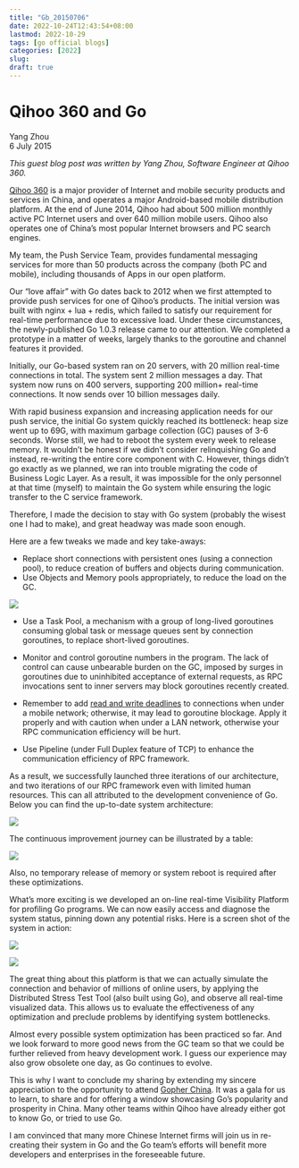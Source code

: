 ```yaml
---
title: "Gb_20150706"
date: 2022-10-24T12:43:54+08:00
lastmod: 2022-10-29
tags: [go official blogs]
categories: [2022]
slug:
draft: true
---
```

# Qihoo 360 and Go

Yang Zhou  
6 July 2015

_This guest blog post was written by Yang Zhou, Software Engineer at Qihoo 360._

[Qihoo 360](http://www.360safe.com/) is a major provider of Internet and mobile security products and services in China, and operates a major Android-based mobile distribution platform. At the end of June 2014, Qihoo had about 500 million monthly active PC Internet users and over 640 million mobile users. Qihoo also operates one of China’s most popular Internet browsers and PC search engines.

My team, the Push Service Team, provides fundamental messaging services for more than 50 products across the company (both PC and mobile), including thousands of Apps in our open platform.

Our “love affair” with Go dates back to 2012 when we first attempted to provide push services for one of Qihoo’s products. The initial version was built with nginx + lua + redis, which failed to satisfy our requirement for real-time performance due to excessive load. Under these circumstances, the newly-published Go 1.0.3 release came to our attention. We completed a prototype in a matter of weeks, largely thanks to the goroutine and channel features it provided.

Initially, our Go-based system ran on 20 servers, with 20 million real-time connections in total. The system sent 2 million messages a day. That system now runs on 400 servers, supporting 200 million+ real-time connections. It now sends over 10 billion messages daily.

With rapid business expansion and increasing application needs for our push service, the initial Go system quickly reached its bottleneck: heap size went up to 69G, with maximum garbage collection (GC) pauses of 3-6 seconds. Worse still, we had to reboot the system every week to release memory. It wouldn’t be honest if we didn’t consider relinquishing Go and instead, re-writing the entire core component with C. However, things didn’t go exactly as we planned, we ran into trouble migrating the code of Business Logic Layer. As a result, it was impossible for the only personnel at that time (myself) to maintain the Go system while ensuring the logic transfer to the C service framework.

Therefore, I made the decision to stay with Go system (probably the wisest one I had to make), and great headway was made soon enough.

Here are a few tweaks we made and key take-aways:

- Replace short connections with persistent ones (using a connection pool), to reduce creation of buffers and objects during communication.
- Use Objects and Memory pools appropriately, to reduce the load on the GC.

![](https://go.dev/blog/qihoo/image00.png)

- Use a Task Pool, a mechanism with a group of long-lived goroutines consuming global task or message queues sent by connection goroutines, to replace short-lived goroutines.
    
- Monitor and control goroutine numbers in the program. The lack of control can cause unbearable burden on the GC, imposed by surges in goroutines due to uninhibited acceptance of external requests, as RPC invocations sent to inner servers may block goroutines recently created.
    
- Remember to add [read and write deadlines](https://go.dev/pkg/net/#Conn) to connections when under a mobile network; otherwise, it may lead to goroutine blockage. Apply it properly and with caution when under a LAN network, otherwise your RPC communication efficiency will be hurt.
    
- Use Pipeline (under Full Duplex feature of TCP) to enhance the communication efficiency of RPC framework.
    

As a result, we successfully launched three iterations of our architecture, and two iterations of our RPC framework even with limited human resources. This can all attributed to the development convenience of Go. Below you can find the up-to-date system architecture:

![](https://go.dev/blog/qihoo/image01.png)

The continuous improvement journey can be illustrated by a table:

![](https://go.dev/blog/qihoo/table.png)

Also, no temporary release of memory or system reboot is required after these optimizations.

What’s more exciting is we developed an on-line real-time Visibility Platform for profiling Go programs. We can now easily access and diagnose the system status, pinning down any potential risks. Here is a screen shot of the system in action:

![](https://go.dev/blog/qihoo/image02.png)

![](https://go.dev/blog/qihoo/image03.png)

The great thing about this platform is that we can actually simulate the connection and behavior of millions of online users, by applying the Distributed Stress Test Tool (also built using Go), and observe all real-time visualized data. This allows us to evaluate the effectiveness of any optimization and preclude problems by identifying system bottlenecks.

Almost every possible system optimization has been practiced so far. And we look forward to more good news from the GC team so that we could be further relieved from heavy development work. I guess our experience may also grow obsolete one day, as Go continues to evolve.

This is why I want to conclude my sharing by extending my sincere appreciation to the opportunity to attend [Gopher China](http://gopherchina.org/). It was a gala for us to learn, to share and for offering a window showcasing Go’s popularity and prosperity in China. Many other teams within Qihoo have already either got to know Go, or tried to use Go.

I am convinced that many more Chinese Internet firms will join us in re-creating their system in Go and the Go team’s efforts will benefit more developers and enterprises in the foreseeable future.
